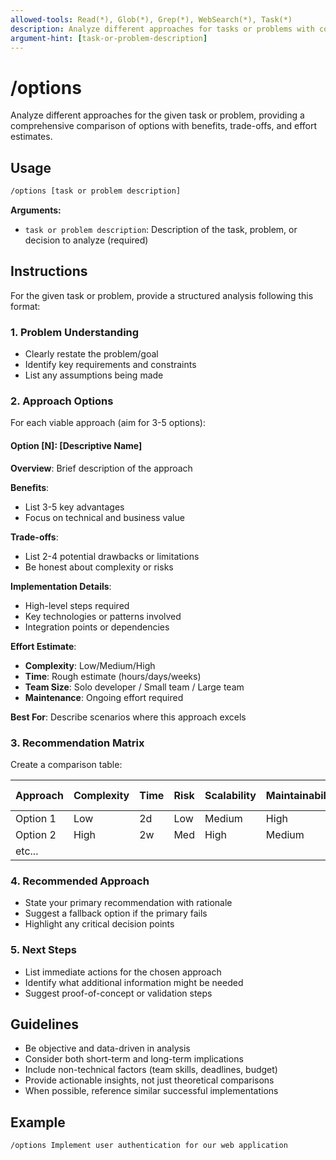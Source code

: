 ```yaml
---
allowed-tools: Read(*), Glob(*), Grep(*), WebSearch(*), Task(*)
description: Analyze different approaches for tasks or problems with comprehensive comparisons and effort estimates
argument-hint: [task-or-problem-description]
---
```


# /options

Analyze different approaches for the given task or problem, providing a comprehensive comparison of options with benefits, trade-offs, and effort estimates.

## Usage

```bash
/options [task or problem description]
```

**Arguments:**

- `task or problem description`: Description of the task, problem, or decision to analyze (required)

## Instructions

For the given task or problem, provide a structured analysis following this format:

### 1. Problem Understanding

- Clearly restate the problem/goal
- Identify key requirements and constraints
- List any assumptions being made

### 2. Approach Options

For each viable approach (aim for 3-5 options):

#### Option [N]: [Descriptive Name]

**Overview**: Brief description of the approach

**Benefits**:

- List 3-5 key advantages
- Focus on technical and business value

**Trade-offs**:

- List 2-4 potential drawbacks or limitations
- Be honest about complexity or risks

**Implementation Details**:

- High-level steps required
- Key technologies or patterns involved
- Integration points or dependencies

**Effort Estimate**:

- **Complexity**: Low/Medium/High
- **Time**: Rough estimate (hours/days/weeks)
- **Team Size**: Solo developer / Small team / Large team
- **Maintenance**: Ongoing effort required

**Best For**: Describe scenarios where this approach excels

### 3. Recommendation Matrix

Create a comparison table:

| Approach | Complexity | Time | Risk | Scalability | Maintainability | Overall Score |
| -------- | ---------- | ---- | ---- | ----------- | --------------- | ------------- |
| Option 1 | Low        | 2d   | Low  | Medium      | High            | 7/10          |
| Option 2 | High       | 2w   | Med  | High        | Medium          | 6/10          |
| etc...   |            |      |      |             |                 |               |

### 4. Recommended Approach

- State your primary recommendation with rationale
- Suggest a fallback option if the primary fails
- Highlight any critical decision points

### 5. Next Steps

- List immediate actions for the chosen approach
- Identify what additional information might be needed
- Suggest proof-of-concept or validation steps

## Guidelines

- Be objective and data-driven in analysis
- Consider both short-term and long-term implications
- Include non-technical factors (team skills, deadlines, budget)
- Provide actionable insights, not just theoretical comparisons
- When possible, reference similar successful implementations

## Example

```
/options Implement user authentication for our web application
```

